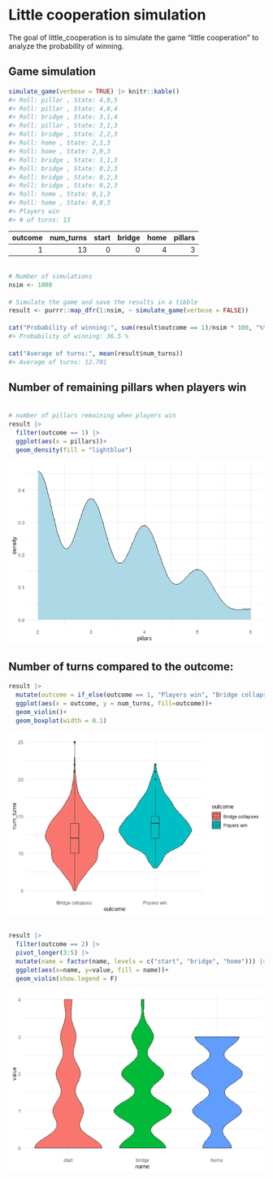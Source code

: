 
<!-- README.md is generated from README.Rmd. Please edit that file -->

# Little cooperation simulation

The goal of little_cooperation is to simulate the game “little
cooperation” to analyze the probability of winning.

## Game simulation

``` r
simulate_game(verbose = TRUE) |> knitr::kable()
#> Roll: pillar , State: 4,0,5
#> Roll: pillar , State: 4,0,4
#> Roll: bridge , State: 3,1,4
#> Roll: pillar , State: 3,1,3
#> Roll: bridge , State: 2,2,3
#> Roll: home , State: 2,1,3
#> Roll: home , State: 2,0,3
#> Roll: bridge , State: 1,1,3
#> Roll: bridge , State: 0,2,3
#> Roll: bridge , State: 0,2,3
#> Roll: bridge , State: 0,2,3
#> Roll: home , State: 0,1,3
#> Roll: home , State: 0,0,3
#> Players win
#> # of turns: 13
```

| outcome | num_turns | start | bridge | home | pillars |
|--------:|----------:|------:|-------:|-----:|--------:|
|       1 |        13 |     0 |      0 |    4 |       3 |

``` r

# Number of simulations
nsim <- 1000

# Simulate the game and save the results in a tibble
result <- purrr::map_dfr(1:nsim, ~ simulate_game(verbose = FALSE))

cat("Probability of winning:", sum(result$outcome == 1)/nsim * 100, "%\n")
#> Probability of winning: 36.5 %

cat("Average of turns:", mean(result$num_turns))
#> Average of turns: 12.701
```

## Number of remaining pillars when players win

``` r

# number of pillars remaining when players win
result |>
  filter(outcome == 1) |>
  ggplot(aes(x = pillars))+
  geom_density(fill = "lightblue")
```

![](README_files/figure-gfm/unnamed-chunk-4-1.png)<!-- -->

## Number of turns compared to the outcome:

``` r
result |>
  mutate(outcome = if_else(outcome == 1, "Players win", "Bridge collapses")) |>
  ggplot(aes(x = outcome, y = num_turns, fill=outcome))+
  geom_violin()+
  geom_boxplot(width = 0.1)
```

![](README_files/figure-gfm/unnamed-chunk-5-1.png)<!-- -->

## 

``` r
result |>
  filter(outcome == 2) |>
  pivot_longer(3:5) |>
  mutate(name = factor(name, levels = c("start", "bridge", "home"))) |> 
  ggplot(aes(x=name, y=value, fill = name))+
  geom_violin(show.legend = F)
```

![](README_files/figure-gfm/unnamed-chunk-6-1.png)<!-- -->
